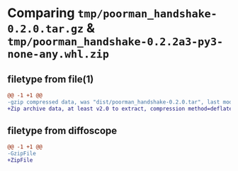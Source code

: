 # Comparing `tmp/poorman_handshake-0.2.0.tar.gz` & `tmp/poorman_handshake-0.2.2a3-py3-none-any.whl.zip`

## filetype from file(1)

```diff
@@ -1 +1 @@
-gzip compressed data, was "dist/poorman_handshake-0.2.0.tar", last modified: Sun Feb 14 15:37:43 2021, max compression
+Zip archive data, at least v2.0 to extract, compression method=deflate
```

## filetype from diffoscope

```diff
@@ -1 +1 @@
-GzipFile
+ZipFile
```

